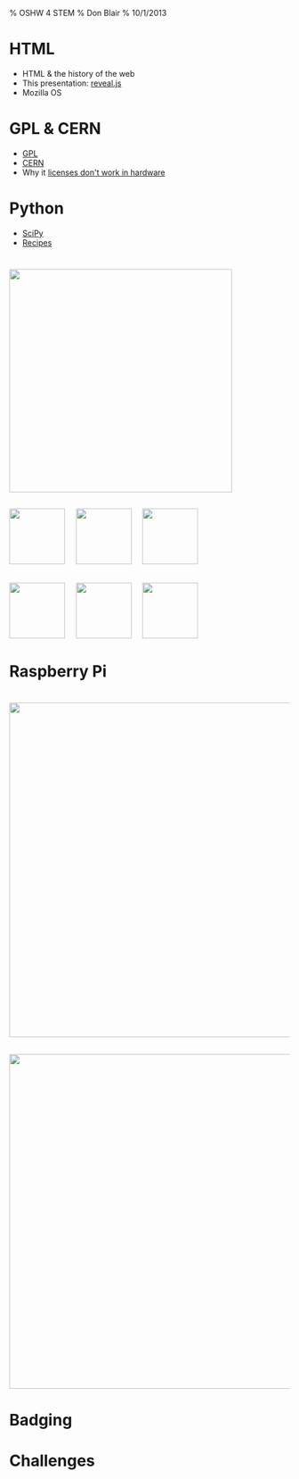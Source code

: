 % OSHW 4 STEM
% Don Blair
% 10/1/2013

# HTML

- HTML & the history of the web
- This presentation: [reveal.js](http://cnn.com)
- Mozilla OS

# GPL & CERN

- [GPL](http://cnn.com)
- [CERN](http://cnn.com)
- Why it [licenses don't work in hardware](http://cnn.com)

# Python

- [SciPy](http://arduino.cc)
- [Recipes](http://cnn.com)

# 

<img src="http://arduino.cc/en/uploads/Main/arduino_due_in_hand.jpg" height=400>

##

<a href="http://cnn.com"><img src="http://blog.arduino.cc/wp-content/themes/arduinoWide/images/logo_blog_arduino.png" height=100 border=0></a> &nbsp; &nbsp; <a href="http://cnn.com"><img src="http://www.adafruit.com/includes/templates/adafruit/images/logo.gif" height=100 border=0></a> &nbsp; &nbsp; <a href="http://cnn.com"><img src="https://dlnmh9ip6v2uc.cloudfront.net/assets/c/c/c/2/4/5240baa2757b7f941d8b456f.png" height=100 border=0></a>

##

<a href="http://cnn.com"><img src="http://blog.arduino.cc/wp-content/themes/arduinoWide/images/logo_blog_arduino.png" height=100 border=0></a> &nbsp; &nbsp; <a href="http://cnn.com"><img src="http://www.adafruit.com/includes/templates/adafruit/images/logo.gif" height=100 border=0></a> &nbsp; &nbsp; <a href="http://cnn.com"><img src="https://dlnmh9ip6v2uc.cloudfront.net/assets/c/c/c/2/4/5240baa2757b7f941d8b456f.png" height=100 border=0></a>

# Raspberry Pi

# 

<!-- [Public Lab](http://publiclab.org) -->

## 
<!-- kite mapping -->

<img height=600 src="http://old.publiclab.org/sites/default/files/imagecache/default/Screen%20Shot%202013-08-14%20at%202.37.40%20PM.png">

## 
<!-- spectrometer -->

<img height=600 src="http://i.publiclab.org/system/images/photos/000/001/681/large/Screen_Shot_2013-09-25_at_9.10.33_AM.png">


# Badging

# Challenges
